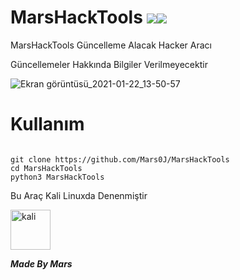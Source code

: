 # MarsHackTools ![](https://img.shields.io/github/repo-size/Mars0J/MarsHackTools?color=b22222)![](https://img.shields.io/discord/776519725462585395)
MarsHackTools Güncelleme Alacak Hacker Aracı

<i class="fab fa-twitter"></i>
Güncellemeler Hakkında Bilgiler Verilmeyecektir

![Ekran görüntüsü_2021-01-22_13-50-57](https://user-images.githubusercontent.com/70023143/105482032-e32c4800-5cb8-11eb-88d2-e065efd91a26.png)
# Kullanım 

```

git clone https://github.com/Mars0J/MarsHackTools
cd MarsHackTools
python3 MarsHackTools

```

Bu Araç Kali Linuxda Denenmiştir

<a href="https://emoji.gg/emoji/3225_kali"><img src="https://emoji.gg/assets/emoji/3225_kali.png" width="64px" height="64px" alt="kali"></a>



***Made By Mars***

